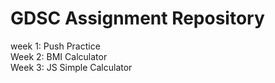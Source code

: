 # GDSC Assignment Repository

week 1: Push Practice</br>
Week 2: BMI Calculator</br>
Week 3: JS Simple Calculator
